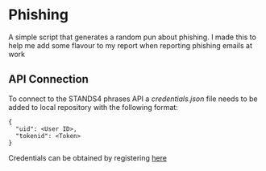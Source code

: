 # Phishing
 
A simple script that generates a random pun about phishing. I made this to help me add some flavour to my report when reporting phishing emails at work

## API Connection
To connect to the STANDS4 phrases API a *credentials.json* file needs to be added to local repository with the following format:
```
{
  "uid": <User ID>,
  "tokenid": <Token>
}
```
Credentials can be obtained by registering [here](https://www.abbreviations.com/api.php)
